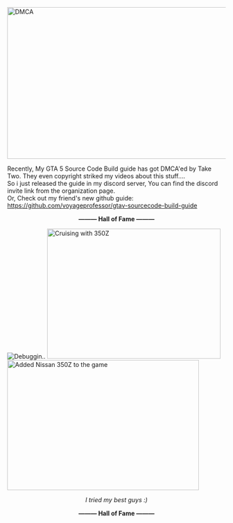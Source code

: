 <img width="1050" height="350" src="https://github.com/user-attachments/assets/0ecbb89b-450f-4222-b227-5a2e7a65c498" title="DMCA">

Recently, My GTA 5 Source Code Build guide has got DMCA'ed by Take Two. They even copyright striked my videos about this stuff....<br>
So i just released the guide in my discord server, You can find the discord invite link from the organization page.<br>
Or, Check out my friend's new github guide: https://github.com/voyageprofessor/gtav-sourcecode-build-guide



**<p align="center">——— Hall of Fame ———</p>**
<img src="https://github.com/P0L3NARUBA/.github/assets/146978592/f9da16a1-3854-4ea9-900d-5a490cfc5f36" title="Debuggin..">
<img width="400" height="300" src="https://github.com/P0L3NARUBA/.github/assets/146978592/b1b05b8c-4e0e-4bee-8ef0-792921b55b45" title="Cruising with 350Z">
<img width="442" height="300" src="https://github.com/P0L3NARUBA/.github/assets/146978592/129fc13b-9837-4d69-9775-4df910a37b9a" title="Added Nissan 350Z to the game">

*<p align=center>I tried my best guys :)</p>*

**<p align="center">——— Hall of Fame ———</p>**

<!-- For those who reading this, dSB3aW4gYm9pLg== -->
